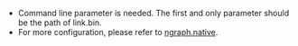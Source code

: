 - Command line parameter is needed. The first and only parameter should be the
 path of link.bin.
- For more configuration, please refer to [ngraph.native](https://github.com/anvaka/ngraph.native/).
